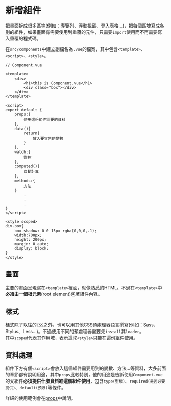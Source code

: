 # 新增組件
把畫面拆成很多區塊(例如：導覽列、浮動視窗、登入表格...)，把每個區塊寫成各別的組件，如果畫面有需要使用到重覆的元件，只需要`import`使用而不再需要寫入重覆的程式碼。  

在`src/components`中建立副檔名為`.vue`的檔案，其中包含`<template>`、`<script>`、`<style>`。
```
// Component.vue

<template>
    <div>
        <h1>this is Component.vue</h1>
        <div class="box"></div>
    </div>
</template>

<script>
export default {
    props:{
        使用這份組件需要的資料
    },
    data(){
        return{
            放入要宣告的變數
        }
    },
    watch:{
        監控        
    },
    computed(){
        自動計算
    },
    methods:{
        方法
    }
        .
        .
        .
}
</script>

<style scoped>
div.box{ 
    box-shadow: 0 0 15px rgba(0,0,0,.1); 
    width:700px; 
    height: 200px;
    margin: 0 auto; 
    display: block;
}
</style>
```
## 畫面
主要的畫面呈現寫在`<template>`裡面，就像熟悉的HTML。不過在`<template>`中**必須由一個根元素**(root element)包著組件內容。  

## 樣式
樣式除了以往的`CSS`之外，也可以用其他CSS預處理器語言撰寫(例如：Sass、Stylus、Less...)。不過使用不同的預處理器需要先`install`其`loader`。  
其中`scoped`代表其作用域，表示這坨`<style>`只能在這份組件使用。

## 資料處理
組件下方有個`<script>`會放入這個組件需要用到的變數、方法...等資料，大多前面的章節都有說明用途，其中`props`比較特別，他的用途是告訴使用`Component.vue`的父組件**必須提供什麼資料給這個組件使用**，包含`type(型態)`、`required(是否必要提供)`、`default(預設)`等條件。  

詳細的使用範例會在[props]()中說明。
